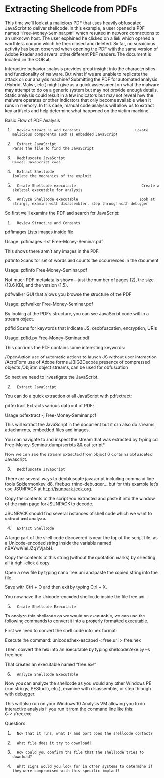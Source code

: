 # Extracting Shellcode from PDFs
 
This time we’ll look at a malicious PDF that uses heavily obfuscated JavaScript to deliver shellcode.  In this example, a user opened a PDF named “Free-Money-Seminar.pdf” which resulted in network connections to an unknown host.  The user explained he clicked on a link which opened a worthless coupon which he then closed and deleted.  So far, no suspicious activity has been observed when opening the PDF with the same version of Adobe Reader and several other different PDF readers.  The document is located on the OOB at:

Interactive behavior analysis provides great insight into the characteristics and functionality of malware.  But what if we are unable to replicate the attack on our analysis machine?   Submitting the PDF for automated analysis (Hybrid, Malwr, etc.) might give us a quick assessment on what the malware may attempt to do on a generic system but may not provide enough details.  Static analysis could result in a few indicators but may not reveal how the malware operates or other indicators that only become available when it runs in memory.  In this case, manual code analysis will allow us to extract key artifacts and help determine what happened on the victim machine.

Basic Flow of PDF Analysis
 
1.       Review Structure and Contents                         Locate malicious components such as embedded JavaScript
2.       Extract JavaScript                                                     Parse the file to find the JavaScript
3.       Deobfuscate JavaScript                                         Reveal JavaScript code
4.       Extract Shellcode                                                     Isolate the mechanics of the exploit
5.       Create Shellcode executable                              Create a skeletal executable for analysis
6.       Analyze Shellcode executable                            Look at strings, examine with disassembler, step through with debugger
 
 
So first we’ll examine the PDF and search for JavaScript:
 
 
1.       Review Structure and Contents
 
 
pdfimages                                  Lists images inside file
 
Usage:                                          pdfimages -list Free-Money-Seminar.pdf
 
 
This shows there aren’t any images in the PDF.
 
 
 
pdfinfo                                         Scans for set of words and counts the occurrences in the document
 
Usage:                                          pdfinfo Free-Money-Seminar.pdf
 
 
Not much PDF metadata is shown—just the number of pages (2), the size (13.6 KB), and the version (1.5).
 
 
 
pdfwalker                                   GUI that allows you browse the structure of the PDF
 
Usage:                                          pdfwalker Free-Money-Seminar.pdf
 
 
By looking at the PDF’s structure, you can see JavaScript code within a stream object.
 
 
pdfid                                             Scans for keywords that indicate JS, deobfuscation, encryption, URIs
 
Usage:                                          pdfid.py Free-Money-Seminar.pdf
 
 
This confirms the PDF contains some interesting keywords:
 
/OpenAction                                                      use of automatic actions to launch JS without user interaction
/AcroForm                                                          use of Adobe forms
/JBIG2Decode                                                   presence of compressed objects
/ObjStm                                                               object streams, can be used for obfuscation
 
            
So next we need to investigate the JavaScript.
 
 
 
2.       Extract JavaScript
 
 
You can do a quick extraction of all JavaScript with pdfextract:
 
pdfextract                                   Extracts various data out of PDFs
 
Usage                                           pdfextract -j Free-Money-Seminar.pdf
 
 
This will extract the JavaScript in the document but it can also do streams, attachments, embedded files and images.
 
You can navigate to and inspect the stream that was extracted by typing cd Free-Money-Seminar.dump/scripts && cat script*
 
Now we can see the stream extracted from object 6 contains obfuscated Javascript.
 
                               
 
3.       Deobfuscate JavaScript
 
 
There are several ways to deobfuscate javascript including command line tools Spidermonkey, d8, firebug, rhino-debugger… but for this example let’s use JSUNPACK at http://jsunpack.jeek.org.
 
Copy the contents of the script you extracted and paste it into the window of the main page for JSUNPACK to decode.
 
JSUNPACK should find several instances of shell code which we want to extract and analyze.
 
 
 
4.       Extract Shellcode
 
 
A large part of the shell code discovered is near the top of the script file, as a Unicode-encoded string inside the variable named nBAYwWIelJZqYVjaloH.
 
Copy the contents of this string (without the quotation marks) by selecting all à right-click à copy.
 
Open a new file by typing nano free.uni and paste the copied string into the file.
 
Save with Ctrl + O and then exit by typing Ctrl + X.
 
You now have the Unicode-encoded shellcode inside the file free.uni.
 
 
 
5.       Create Shellcode Executable
 
 
To analyze this shellcode as we would an executable, we can use the following commands to convert it into a properly formatted executable.
 
First we need to convert the shell code into hex format:
 
Execute the command:    unicode2hex-escaped < free.uni > free.hex
 
Then, convert the hex into an executable by typing  shellcode2exe.py –s free.hex
 
That creates an executable named “free.exe”
 
 
 
6.       Analyze Shellcode Executable
 
 
Now you can analyze the shellcode as you would any other Windows PE (run strings, PEStudio, etc.), examine with disassembler, or step through with debugger.
 
This will also run on your Windows 10 Analysis VM allowing you to do interactive analysis if you run it from the command line like this:  C:\>.\free.exe
 
 
 
 
Questions
 
1.       Now that it runs, what IP and port does the shellcode contact?
 
2.       What file does it try to download?
 
3.       How could you confirm the file that the shellcode tries to download?
 
4.       What signs would you look for in other systems to determine if they were compromised with this specific implant?
 
 
 
 
 
 
 
 
 
 

 
 
 
 
 
 
 

